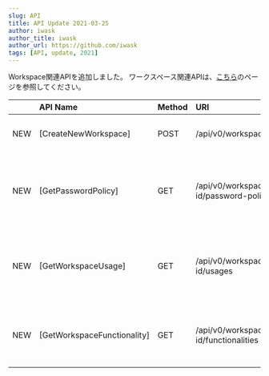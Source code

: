 ```yaml
---
slug: API
title: API Update 2021-03-25
author: iwask
author_title: iwask
author_url: https://github.com/iwask
tags: [API, update, 2021]
---
```


Workspace関連APIを追加しました。
ワークスペース関連APIは、[こちら](/docs/v0/workspaces/README)のページを参照してください。

|  | API Name | Method | URI | Description |
| :---: | :--- | :--- | :--- | :--- | 
| NEW | [CreateNewWorkspace] | POST | /api/v0/workspaces | 新規ワークスペースを作成する |
| NEW | [GetPasswordPolicy] | GET | /api/v0/workspaces/:workspace-id/password-policy | ワークスペースに指定されたパスワードポリシーを取得する |
| NEW | [GetWorkspaceUsage] | GET | /api/v0/workspaces/:workspace-id/usages | ワークスペースの利用状況(ユーザ数、DB数など)を取得する |
| NEW | [GetWorkspaceFunctionality] | GET | /api/v0/workspaces/:workspace-id/functionalities | ワークスペースが利用できる機能設定を取得する |
